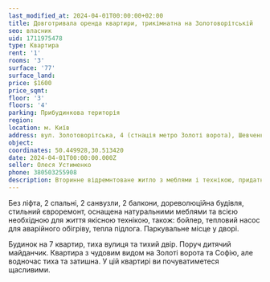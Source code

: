 ```yaml
---
last_modified_at: 2024-04-01T00:00:00+02:00
title: Довготривала оренда квартири, трикімнатна на Золотоворітській
seo: власник
uid: 1711975478
type: Квартира
rent: '1'
rooms: '3'
surface: '77'
surface_land:
price: $1600
price_sqmt:
floor: '3'
floors: '4'
parking: Прибудинкова територія
region:
location: м. Київ
address: вул. Золотоворітська, 4 (стнація метро Золоті ворота), Шевченківський район
object:
coordinates: 50.449928,30.513420
date: 2024-04-01T00:00:00.000Z
seller: Олеся Устименко
phone: 380503255908
description: Вторинне відремнтоване житло з меблями і технікою, придатне і готове для тривалої оренди
---
```


Без ліфта, 2 спальні, 2 санвузли, 2 балкони, дореволюційна будівля, стильний євроремонт, оснащена натуральними меблями та всією необхідною для життя якісною технікою, також: бойлер, тепловий насос для аварійного обігріву, тепла підлога. Паркувальне місце у дворі.

Будинок на 7 квартир, тиха вулиця та тихий двір. Поруч дитячий майданчик. Квартира з чудовим видом на Золоті ворота та Софію, але водночас тиха та затишна. У цій квартирі ви почуватиметеся щасливими.
